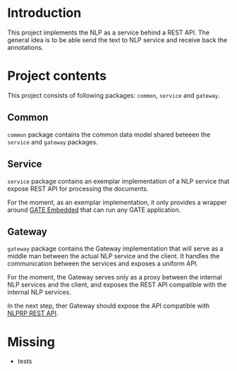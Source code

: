 # Introduction
This project implements the NLP as a service behind a REST API. The general idea is to be able send the text to NLP service and receive back the annotations.


# Project contents

This project consists of following packages: `common`, `service` and `gateway`.

## Common
 `common` package contains the common data model shared beteeen the `service` and `gateway` packages.
  
## Service
`service` package contains an exemplar implementation of a NLP service that expose REST API for processing the documents. 

For the moment, as an exemplar implementation, it only provides a wrapper around [GATE Embedded](https://gate.ac.uk/family/embedded.html) that can run any GATE application.

## Gateway
`gateway` package contains the Gateway implementation that will serve as a middle man between the actual NLP service and the client. It handles the communication between the services and exposes a uniform API.

For the moment, the Gateway serves only as a proxy between the internal NLP services and the client, and exposes the REST API compatible with the internal NLP services. 

In the next step, ther Gateway should expose the API compatible with [NLPRP REST API](https://crateanon.readthedocs.io/en/latest/nlp/nlprp.html).


# Missing
- tests
